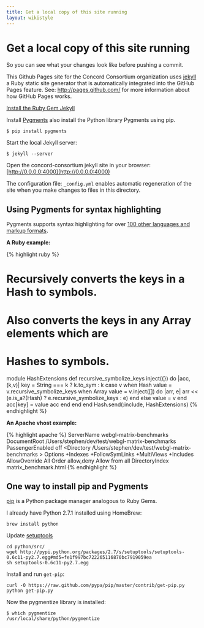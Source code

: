 ```yaml
---
title: Get a local copy of this site running
layout: wikistyle
---
```


Get a local copy of this site running
================

So you can see what your changes look like before pushing a commit.

This Github Pages site for the Concord Consortium organization uses [jekyll](https://github.com/mojombo/jekyll) a Ruby static site generator that is automatically integrated into the GitHub Pages feature. See: http://pages.github.com/ for more information about how GitHub Pages works.

[Install the Ruby Gem Jekyll](https://github.com/mojombo/jekyll/wiki/install)

Install [Pygments](http://pygments.org/) also install the Python library Pygments using pip.

    $ pip install pygments

Start the local Jekyll server:

    $ jekyll --server

Open the concord-consortium jekyll site in your browser: [http://0.0.0.0:4000](http://0.0.0.0:4000)

The configuration file: `_config.yml` enables automatic regeneration of the site when you make changes to files in this directory.

Using Pygments for syntax highlighting
----------------

Pygments supports syntax highlighting for over [100 other languages and markup formats](http://pygments.org/languages/).

**A Ruby example:**

{% highlight ruby %}
# Recursively converts the keys in a Hash to symbols.
# Also converts the keys in any Array elements which are 
# Hashes to symbols.
module HashExtensions
  def recursive_symbolize_keys
    inject({}) do |acc, (k,v)|
      key = String === k ? k.to_sym : k
      case v
      when Hash
        value = v.recursive_symbolize_keys
      when Array
        value = v.inject([]) do |arr, e|
          arr << (e.is_a?(Hash) ? e.recursive_symbolize_keys : e)
        end
      else
        value = v
      end
      acc[key] = value
      acc
    end
  end
end
Hash.send(:include, HashExtensions)
{% endhighlight %}

**An Apache vhost example:**

{% highlight apache %}
<VirtualHost webgl-matrix-benchmarks.local:80>
   ServerName webgl-matrix-benchmarks
   DocumentRoot /Users/stephen/dev/test/webgl-matrix-benchmarks
   PassengerEnabled off
   <Directory /Users/stephen/dev/test/webgl-matrix-benchmarks >
     Options +Indexes +FollowSymLinks +MultiViews +Includes
     AllowOverride All
     Order allow,deny
     Allow from all
     DirectoryIndex matrix_benchmark.html
  </Directory>
</VirtualHost>
{% endhighlight %}

One way to install pip and Pygments
----------------

[pip](http://www.pip-installer.org/en/latest/index.html) is a Python package manager analogous to Ruby Gems.

I already have Python 2.7.1 installed using HomeBrew:

    brew install python

Update [setuptools](http://pypi.python.org/pypi/setuptools#cygwin-mac-os-x-linux-other)

    cd python/src/
    wget http://pypi.python.org/packages/2.7/s/setuptools/setuptools-0.6c11-py2.7.egg#md5=fe1f997bc722265116870bc7919059ea
    sh setuptools-0.6c11-py2.7.egg

Install and run `get-pip`:

    curl -O https://raw.github.com/pypa/pip/master/contrib/get-pip.py
    python get-pip.py

Now the pygmentize library is installed:

    $ which pygmentize
    /usr/local/share/python/pygmentize
